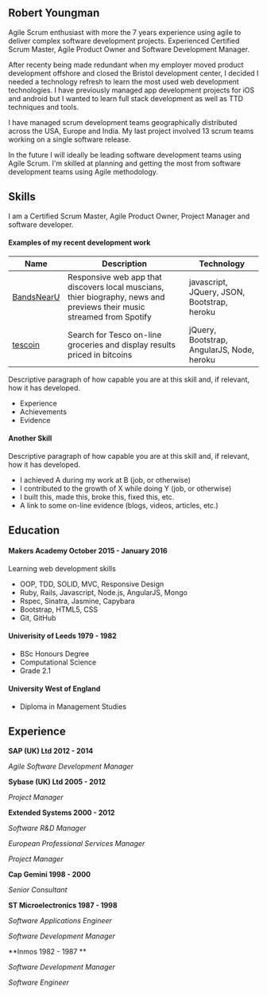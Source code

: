 ## Robert Youngman

Agile Scrum enthusiast with more the 7 years experience using agile to deliver
complex software development projects. Experienced Certified Scrum Master, Agile Product
Owner and Software Development Manager.

After recenty being made redundant when my employer moved product development offshore
and closed the Bristol development center, I decided I needed a technology refresh to
learn the most used web development technologies. I have previously managed app development
projects for iOS and android but I wanted  to learn full stack development as well as
TTD techniques and tools.

I have managed scrum development teams geographically distributed across the USA, Europe and
India. My last project involved 13 scrum teams working on a single software release.

In the future I will ideally be leading software development teams using Agile Scrum. I'm skilled at planning and getting the most from software development teams using Agile methodology.

## Skills

I am a Certified Scrum Master, Agile Product Owner, Project Manager and software developer.

#### Examples of my recent development work

| Name                                   | Description                     |        Technology        |
|--------------------------------------- | ------------------------------- | -------------------------|
|[BandsNearU](https://github.com/youngmanr/original_sound_track) | Responsive web app that discovers local muscians, thier biography, news and previews their music streamed from Spotify | javascript, JQuery, JSON, Bootstrap, heroku |
|[tescoin](https://github.com/youngmanr/tescoin)| Search for Tesco on-line groceries and display results priced in bitcoins | jQuery, Bootstrap, AngularJS, Node, heroku

Descriptive paragraph of how capable you are at this skill and, if relevant, how it has developed.

- Experience
- Achievements
- Evidence

#### Another Skill

Descriptive paragraph of how capable you are at this skill and, if relevant, how it has developed.

- I achieved A during my work at B (job, or otherwise)
- I contributed to the growth of X while doing Y (job, or otherwise)
- I built this, made this, broke this, fixed this, etc.
- A link to some on-line evidence (blogs, videos, articles, etc.)

## Education

#### Makers Academy October 2015 - January 2016

Learning web development skills
- OOP, TDD, SOLID, MVC, Responsive Design
- Ruby, Rails, Javascript, Node.js, AngularJS, Mongo
- Rspec, Sinatra, Jasmine, Capybara
- Bootstrap, HTML5, CSS
- Git, GitHub

#### Univerisity of Leeds 1979 - 1982

- BSc Honours Degree
- Computational Science
- Grade 2.1

#### University West of England

- Diploma in Management Studies

## Experience

**SAP (UK) Ltd 2012 - 2014**

*Agile Software Development Manager*

**Sybase (UK) Ltd 2005 - 2012**

*Project Manager*

**Extended Systems 2000 - 2012**

*Software R&D Manager*

*European Professional Services Manager*

*Project Manager*

**Cap Gemini 1998 - 2000**

*Senior Consultant*

**ST Microelectronics 1987 - 1998**

*Software Applications Engineer*

*Software Development Manager*

**Inmos 1982 - 1987 **

*Software Development Manager*

*Software Engineer*